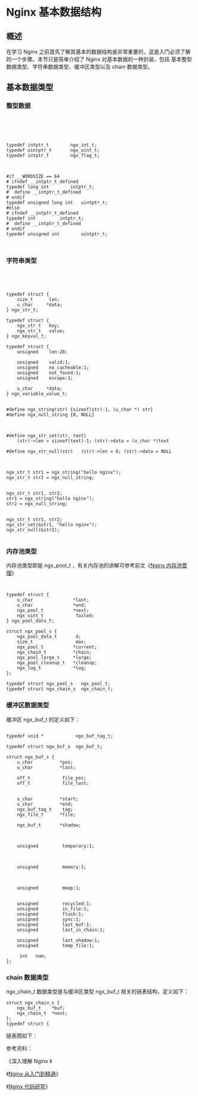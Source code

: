 # Nginx 基本数据结构

## 概述

在学习 Nginx 之前首先了解其基本的数据结构是非常重要的，这是入门必须了解的一个步骤。本节只是简单介绍了 Nginx 对基本数据的一种封装，包括 基本整型数据类型、字符串数据类型、缓冲区类型以及 chain 数据类型。

## 基本数据类型

### 整型数据

```text





typedef intptr_t        ngx_int_t;
typedef uintptr_t       ngx_uint_t;
typedef intptr_t        ngx_flag_t;



#if __WORDSIZE == 64
# ifndef __intptr_t_defined
typedef long int		intptr_t;
#  define __intptr_t_defined
# endif
typedef unsigned long int	uintptr_t;
#else
# ifndef __intptr_t_defined
typedef int			intptr_t;
#  define __intptr_t_defined
# endif
typedef unsigned int		uintptr_t;



```

### 字符串类型

```text




typedef struct {
    size_t      len;    
    u_char     *data;   
} ngx_str_t;

typedef struct {
    ngx_str_t   key;
    ngx_str_t   value;
} ngx_keyval_t;

typedef struct {
    unsigned    len:28;

    unsigned    valid:1;
    unsigned    no_cacheable:1;
    unsigned    not_found:1;
    unsigned    escape:1;

    u_char     *data;
} ngx_variable_value_t;


#define ngx_string(str) {sizeof(str)-1, (u_char *) str}
#define ngx_null_string {0, NULL}



#define ngx_str_set(str, text)
    (str)->len = sizeof(text)-1; (str)->data = (u_char *)text

#define ngx_str_null(str)   (str)->len = 0; (str)->data = NULL



ngx_str_t str1 = ngx_string("hello nginx");
ngx_str_t str2 = ngx_null_string;


ngx_str_t str1, str2;
str1 = ngx_string("hello nginx");   
str2 = ngx_null_string;             


ngx_str_t str1, str2;
ngx_str_set(&str1, "hello nginx");
ngx_str_null(&str2);


```

### 内存池类型

内存池类型即是 ngx\_pool\_t ，有关内存池的讲解可参考前文《[Nginx 内存池管理](http://blog.csdn.net/chenhanzhun/article/details/42365605)》

```text


typedef struct {
    u_char               *last; 
    u_char               *end;  
    ngx_pool_t           *next; 
    ngx_uint_t            failed;
} ngx_pool_data_t;  

struct ngx_pool_s {
    ngx_pool_data_t       d;    
    size_t                max;  
    ngx_pool_t           *current;
    ngx_chain_t          *chain;
    ngx_pool_large_t     *large;
    ngx_pool_cleanup_t   *cleanup;
    ngx_log_t            *log;
};

typedef struct ngx_pool_s   ngx_pool_t;
typedef struct ngx_chain_s  ngx_chain_t;

```

### 缓冲区数据类型

缓冲区 ngx\_buf\_t 的定义如下：

```text

typedef void *            ngx_buf_tag_t;

typedef struct ngx_buf_s  ngx_buf_t;

struct ngx_buf_s {
    u_char          *pos;   
    u_char          *last;  
    
    off_t            file_pos;
    off_t            file_last;

    
    u_char          *start;         
    u_char          *end;           
    ngx_buf_tag_t    tag;
    ngx_file_t      *file;          
    
    ngx_buf_t       *shadow;

    
    
    unsigned         temporary:1;

    
    
    unsigned         memory:1;

    
    
    unsigned         mmap:1;

    
    unsigned         recycled:1;
    unsigned         in_file:1; 
    unsigned         flush:1;   
    unsigned         sync:1;    
    unsigned         last_buf:1;
    unsigned         last_in_chain:1;

    unsigned         last_shadow:1;
    unsigned         temp_file:1;

     int   num;
};

```

### chain 数据类型

ngx\_chain\_t 数据类型是与缓冲区类型 ngx\_buf\_t 相关的链表结构，定义如下：

```text
struct ngx_chain_s {
    ngx_buf_t    *buf;  
    ngx_chain_t  *next; 
};
typedef struct {

```

链表图如下：  


参考资料：

《深入理解 Nginx 》

《[Nginx 从入门到精通](http://tengine.taobao.org/book/chapter_02.html#id3)》

《[Nginx 代码研究](https://code.google.com/p/nginxsrp/wiki/NginxCodeReview#ngx%E7%9A%84%E5%86%85%E5%AD%98%E6%B1%A0)》

